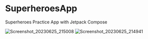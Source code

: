 # SuperheroesApp

Superheroes Practice App with Jetpack Compose

![Screenshot_20230625_215008](https://github.com/Ercan-Ozturk/SuperheroesApp/assets/58106045/08df4b58-405d-47bb-b275-4a6dfe46a43e)
![Screenshot_20230625_214941](https://github.com/Ercan-Ozturk/SuperheroesApp/assets/58106045/e1f4eceb-c064-45bf-92a8-89cd5b1970e8)
